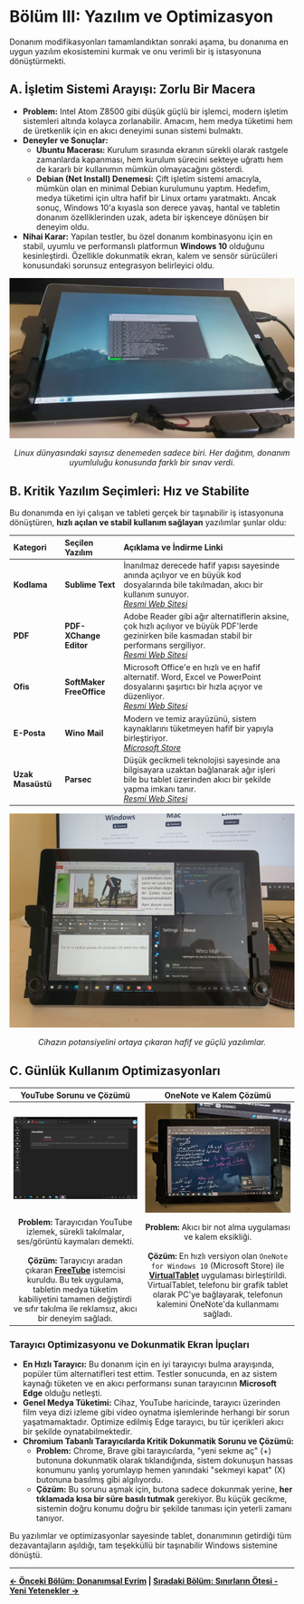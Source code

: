 # Bölüm III: Yazılım ve Optimizasyon

Donanım modifikasyonları tamamlandıktan sonraki aşama, bu donanıma en uygun yazılım ekosistemini kurmak ve onu verimli bir iş istasyonuna dönüştürmekti.

## A. İşletim Sistemi Arayışı: Zorlu Bir Macera

*   **Problem:** Intel Atom Z8500 gibi düşük güçlü bir işlemci, modern işletim sistemleri altında kolayca zorlanabilir. Amacım, hem medya tüketimi hem de üretkenlik için en akıcı deneyimi sunan sistemi bulmaktı.
*   **Deneyler ve Sonuçlar:**
    *   **Ubuntu Macerası:** Kurulum sırasında ekranın sürekli olarak rastgele zamanlarda kapanması, hem kurulum sürecini sekteye uğrattı hem de kararlı bir kullanımın mümkün olmayacağını gösterdi.
    *   **Debian (Net Install) Denemesi:** Çift işletim sistemi amacıyla, mümkün olan en minimal Debian kurulumunu yaptım. Hedefim, medya tüketimi için ultra hafif bir Linux ortamı yaratmaktı. Ancak sonuç, Windows 10'a kıyasla son derece yavaş, hantal ve tabletin donanım özelliklerinden uzak, adeta bir işkenceye dönüşen bir deneyim oldu.
*   **Nihai Karar:** Yapılan testler, bu özel donanım kombinasyonu için en stabil, uyumlu ve performanslı platformun **Windows 10** olduğunu kesinleştirdi. Özellikle dokunmatik ekran, kalem ve sensör sürücüleri konusundaki sorunsuz entegrasyon belirleyici oldu.

<p align="center">
  <img src="../assets/images/debian%20net%20install%20kde%20plasma%20denerken%20kod%20ekrani%20açık.jpg" width="550">
</p>
<p align="center">
  <i>Linux dünyasındaki sayısız denemeden sadece biri. Her dağıtım, donanım uyumluluğu konusunda farklı bir sınav verdi.</i>
</p>

## B. Kritik Yazılım Seçimleri: Hız ve Stabilite

Bu donanımda en iyi çalışan ve tableti gerçek bir taşınabilir iş istasyonuna dönüştüren, **hızlı açılan ve stabil kullanım sağlayan** yazılımlar şunlar oldu:

| Kategori | Seçilen Yazılım | Açıklama ve İndirme Linki |
| :--- | :--- | :--- |
| **Kodlama** | **Sublime Text** | İnanılmaz derecede hafif yapısı sayesinde anında açılıyor ve en büyük kod dosyalarında bile takılmadan, akıcı bir kullanım sunuyor. <br> *[Resmi Web Sitesi](https://www.sublimetext.com/)* |
| **PDF** | **PDF-XChange Editor** | Adobe Reader gibi ağır alternatiflerin aksine, çok hızlı açılıyor ve büyük PDF'lerde gezinirken bile kasmadan stabil bir performans sergiliyor. <br> *[Resmi Web Sitesi](https://www.tracker-software.com/product/pdf-xchange-editor)* |
| **Ofis** | **SoftMaker FreeOffice** | Microsoft Office'e en hızlı ve en hafif alternatif. Word, Excel ve PowerPoint dosyalarını şaşırtıcı bir hızla açıyor ve düzenliyor. <br> *[Resmi Web Sitesi](https://www.freeoffice.com/en/)* |
| **E-Posta**| **Wino Mail** | Modern ve temiz arayüzünü, sistem kaynaklarını tüketmeyen hafif bir yapıyla birleştiriyor. <br> *[Microsoft Store](https://apps.microsoft.com/detail/9ncrcvjc50wl?hl=en-us&gl=us)* |
| **Uzak Masaüstü**| **Parsec** | Düşük gecikmeli teknolojisi sayesinde ana bilgisayara uzaktan bağlanarak ağır işleri bile bu tablet üzerinden akıcı bir şekilde yapma imkanı tanır. <br> *[Resmi Web Sitesi](https://parsec.app/)* |

<p align="center">
  <img src="../assets/images/programs.jpg" width="700">
</p>
<p align="center">
  <i>Cihazın potansiyelini ortaya çıkaran hafif ve güçlü yazılımlar.</i>
</p>

## C. Günlük Kullanım Optimizasyonları

| YouTube Sorunu ve Çözümü | OneNote ve Kalem Çözümü |
| :---: | :---: |
| <img src="../assets/images/freetube.jpg" width="350"> | <img src="../assets/images/one%20note%20for%20windows%2010%20tablet%20dış%20çekim.jpg" width="350"> |
| **Problem:** Tarayıcıdan YouTube izlemek, sürekli takılmalar, ses/görüntü kaymaları demekti. <br><br> **Çözüm:** Tarayıcıyı aradan çıkaran **[FreeTube](https://freetubeapp.io/)** istemcisi kuruldu. Bu tek uygulama, tabletin medya tüketim kabiliyetini tamamen değiştirdi ve sıfır takılma ile reklamsız, akıcı bir deneyim sağladı. | **Problem:** Akıcı bir not alma uygulaması ve kalem eksikliği. <br><br> **Çözüm:** En hızlı versiyon olan `OneNote for Windows 10` (Microsoft Store) ile **[VirtualTablet](https://www.sunnysidesoft.com/virtualtablet/)** uygulaması birleştirildi. VirtualTablet, telefonu bir grafik tablet olarak PC'ye bağlayarak, telefonun kalemini OneNote'da kullanmamı sağladı. |

### Tarayıcı Optimizasyonu ve Dokunmatik Ekran İpuçları
*   **En Hızlı Tarayıcı:** Bu donanım için en iyi tarayıcıyı bulma arayışında, popüler tüm alternatifleri test ettim. Testler sonucunda, en az sistem kaynağı tüketen ve en akıcı performansı sunan tarayıcının **Microsoft Edge** olduğu netleşti.
*   **Genel Medya Tüketimi:** Cihaz, YouTube haricinde, tarayıcı üzerinden film veya dizi izleme gibi video oynatma işlemlerinde herhangi bir sorun yaşatmamaktadır. Optimize edilmiş Edge tarayıcı, bu tür içerikleri akıcı bir şekilde oynatabilmektedir.
*   **Chromium Tabanlı Tarayıcılarda Kritik Dokunmatik Sorunu ve Çözümü:**
    *   **Problem:** Chrome, Brave gibi tarayıcılarda, "yeni sekme aç" (+) butonuna dokunmatik olarak tıklandığında, sistem dokunuşun hassas konumunu yanlış yorumlayıp hemen yanındaki "sekmeyi kapat" (X) butonuna basılmış gibi algılıyordu.
    *   **Çözüm:** Bu sorunu aşmak için, butona sadece dokunmak yerine, **her tıklamada kısa bir süre basılı tutmak** gerekiyor. Bu küçük gecikme, sistemin doğru konumu doğru bir şekilde tanıması için yeterli zamanı tanıyor.

Bu yazılımlar ve optimizasyonlar sayesinde tablet, donanımının getirdiği tüm dezavantajların aşıldığı, tam teşekküllü bir taşınabilir Windows sistemine dönüştü.

---
**[← Önceki Bölüm: Donanımsal Evrim](./2_Hardware_Evolution.md) | [Sıradaki Bölüm: Sınırların Ötesi - Yeni Yetenekler →](./4_Beyond_The_Limits.md)**

